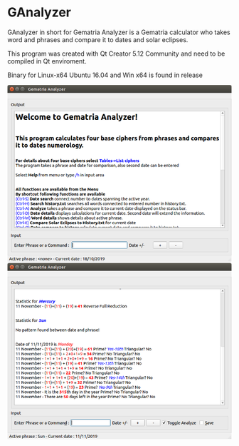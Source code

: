 # GAnalyzer
GAnalyzer in short for Gematria Analyzer is a Gematria calculator who takes word and phrases and compare it to dates and solar eclipses.

This program was created with Qt Creator 5.12 Community and need to be compiled in Qt enviroment.

Binary for Linux-x64 Ubuntu 16.04 and Win x64 is found in release

![Welcome screen](https://github.com/QTinman/GAnalyzer/blob/master/GematriaAnalyzer.png)
![Welcome screen](https://github.com/QTinman/GAnalyzer/blob/master/GematriaAnalyzer2.png)
